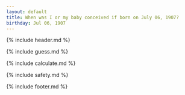 ```yaml
---
layout: default
title: When was I or my baby conceived if born on July 06, 1907?
birthday: Jul 06, 1907
---
```


{% include header.md %}

{% include guess.md %}

{% include calculate.md %}

{% include safety.md %}

{% include footer.md %}



